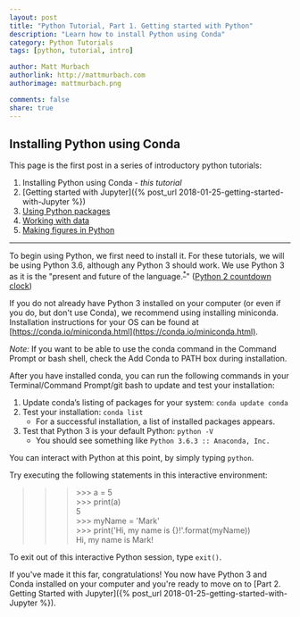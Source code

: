 ```yaml
---
layout: post
title: "Python Tutorial, Part 1. Getting started with Python"
description: "Learn how to install Python using Conda"
category: Python Tutorials
tags: [python, tutorial, intro]

author: Matt Murbach
authorlink: http://mattmurbach.com
authorimage: mattmurbach.png

comments: false
share: true
---
```

## Installing Python using Conda

This page is the first post in a series of introductory python tutorials:
1. Installing Python using Conda - *this tutorial*
2. [Getting started with Jupyter]({% post_url 2018-01-25-getting-started-with-Jupyter %})
3. [Using Python packages]()
4. [Working with data]()
5. [Making figures in Python]()

<hr>

To begin using Python, we first need to install it. For these tutorials, we will be using Python 3.6, although any Python 3 should work. We use Python 3 as it is the "present and future of the language.<sup>[\*](https://wiki.python.org/moin/Python2orPython3)</sup>" ([Python 2 countdown clock](https://pythonclock.org/))

If you do not already have Python 3 installed on your computer (or even if you do, but don't use Conda), we recommend using installing miniconda.
Installation instructions for your OS can be found at [https://conda.io/miniconda.html](https://conda.io/miniconda.html).

*Note:* If you want to be able to use the conda command in the Command Prompt or bash shell, check the Add Conda to PATH box during installation.

After you have installed conda, you can run the following commands in your Terminal/Command Prompt/git bash to update and test your installation:

1. Update conda’s listing of packages for your system: `conda update conda`
2. Test your installation: `conda list`
    - For a successful installation, a list of installed packages appears.
3. Test that Python 3 is your default Python: `python -V`
    - You should see something like `Python 3.6.3 :: Anaconda, Inc.`

You can interact with Python at this point, by simply typing `python`.

Try executing the following statements in this interactive environment:
>>> \>\>\> a = 5 <br>
>>> \>\>\> print(a) <br>
>>> 5 <br>
>>> \>\>\> myName = 'Mark' <br>
>>> \>\>\> print('Hi, my name is {}!'.format(myName)) <br>
>>> Hi, my name is Mark!

To exit out of this interactive Python session, type `exit()`.

If you've made it this far, congratulations!
You now have Python 3 and Conda installed on your computer and you're ready to move on to [Part 2. Getting Started with Jupyter]({% post_url 2018-01-25-getting-started-with-Jupyter %}).
